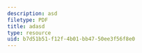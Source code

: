 ```yaml
---
description: asd
filetype: PDF
title: adasd
type: resource
uid: b7d51b51-f12f-4b01-bb47-50ee3f56f8e0
---
```

